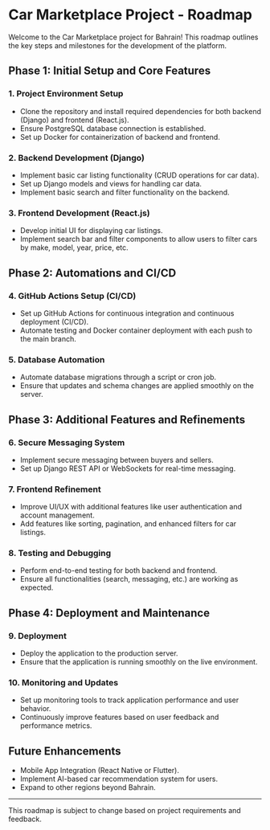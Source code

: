# Car Marketplace Project - Roadmap

Welcome to the Car Marketplace project for Bahrain! This roadmap outlines the key steps and milestones for the development of the platform.

## Phase 1: Initial Setup and Core Features
### 1. Project Environment Setup
   - Clone the repository and install required dependencies for both backend (Django) and frontend (React.js).
   - Ensure PostgreSQL database connection is established.
   - Set up Docker for containerization of backend and frontend.

### 2. Backend Development (Django)
   - Implement basic car listing functionality (CRUD operations for car data).
   - Set up Django models and views for handling car data.
   - Implement basic search and filter functionality on the backend.

### 3. Frontend Development (React.js)
   - Develop initial UI for displaying car listings.
   - Implement search bar and filter components to allow users to filter cars by make, model, year, price, etc.

## Phase 2: Automations and CI/CD
### 4. GitHub Actions Setup (CI/CD)
   - Set up GitHub Actions for continuous integration and continuous deployment (CI/CD).
   - Automate testing and Docker container deployment with each push to the main branch.

### 5. Database Automation
   - Automate database migrations through a script or cron job.
   - Ensure that updates and schema changes are applied smoothly on the server.

## Phase 3: Additional Features and Refinements
### 6. Secure Messaging System
   - Implement secure messaging between buyers and sellers.
   - Set up Django REST API or WebSockets for real-time messaging.

### 7. Frontend Refinement
   - Improve UI/UX with additional features like user authentication and account management.
   - Add features like sorting, pagination, and enhanced filters for car listings.

### 8. Testing and Debugging
   - Perform end-to-end testing for both backend and frontend.
   - Ensure all functionalities (search, messaging, etc.) are working as expected.

## Phase 4: Deployment and Maintenance
### 9. Deployment
   - Deploy the application to the production server.
   - Ensure that the application is running smoothly on the live environment.

### 10. Monitoring and Updates
   - Set up monitoring tools to track application performance and user behavior.
   - Continuously improve features based on user feedback and performance metrics.

## Future Enhancements
- Mobile App Integration (React Native or Flutter).
- Implement AI-based car recommendation system for users.
- Expand to other regions beyond Bahrain.

---

This roadmap is subject to change based on project requirements and feedback.